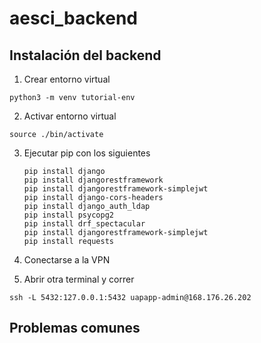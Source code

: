 # aesci_backend

## Instalación del backend

1. Crear entorno virtual

`python3 -m venv tutorial-env`

2. Activar entorno virtual

`source ./bin/activate`

3. Ejecutar pip con los siguientes

    ```
    pip install django
    pip install djangorestframework
    pip install djangorestframework-simplejwt
    pip install django-cors-headers
    pip install django_auth_ldap
    pip install psycopg2
    pip install drf_spectacular
    pip install djangorestframework-simplejwt
    pip install requests
    ```

4. Conectarse a la VPN

5. Abrir otra terminal y correr

`ssh -L 5432:127.0.0.1:5432 uapapp-admin@168.176.26.202`

## Problemas comunes

<!-- Aquí van los problemas comunes que se encuentren -->
